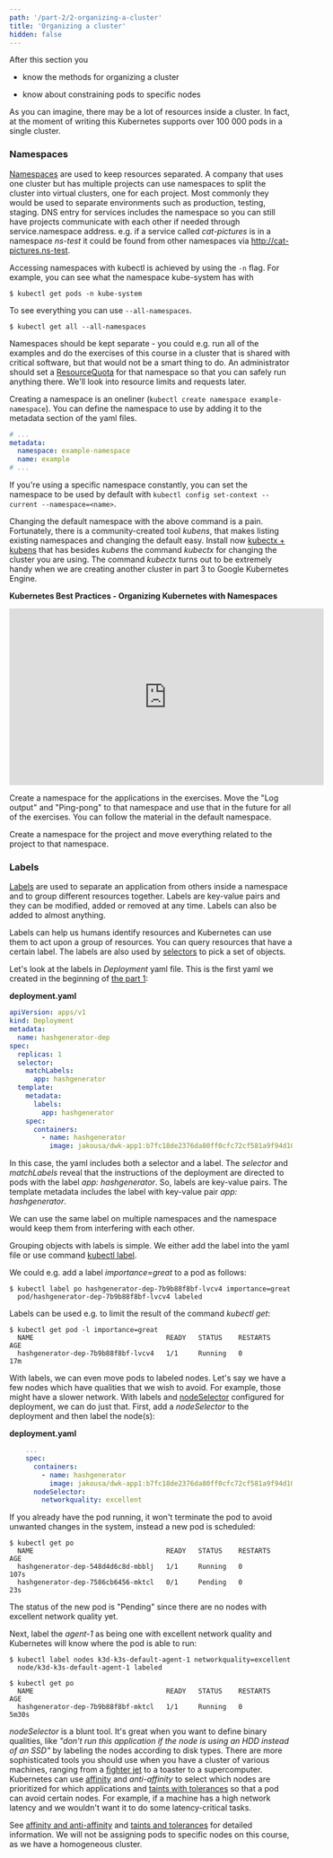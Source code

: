 ```yaml
---
path: '/part-2/2-organizing-a-cluster'
title: 'Organizing a cluster'
hidden: false
---
```


<text-box variant='learningObjectives' name='Learning Objectives'>

After this section you

- know the methods for organizing a cluster

- know about constraining pods to specific nodes

</text-box>

As you can imagine, there may be a lot of resources inside a cluster. In fact, at the moment of writing this Kubernetes supports over 100 000 pods in a single cluster.

### Namespaces ###

[Namespaces](https://kubernetes.io/docs/concepts/overview/working-with-objects/namespaces/) are used to keep resources separated. A company that uses one cluster but has multiple projects can use namespaces to split the cluster into virtual clusters, one for each project. Most commonly they would be used to separate environments such as production, testing, staging. DNS entry for services includes the namespace so you can still have projects communicate with each other if needed through service.namespace address. e.g. if a service called _cat-pictures_ is in a namespace _ns-test_ it could be found from other namespaces via http://cat-pictures.ns-test.

Accessing namespaces with kubectl is achieved by using the `-n` flag. For example, you can see what the namespace kube-system has with

```console
$ kubectl get pods -n kube-system
```

To see everything you can use `--all-namespaces`.

```console
$ kubectl get all --all-namespaces
```

Namespaces should be kept separate - you could e.g. run all of the examples and do the exercises of this course in a cluster that is shared with critical software, but that would not be a smart thing to do. An administrator should set a [ResourceQuota](https://kubernetes.io/docs/concepts/policy/resource-quotas/) for that namespace so that you can safely run anything there. We'll look into resource limits and requests later.

Creating a namespace is an oneliner (`kubectl create namespace example-namespace`). You can define the namespace to use by adding it to the metadata section of the yaml files.

```yaml
# ...
metadata:
  namespace: example-namespace
  name: example
# ...
```

If you're using a specific namespace constantly, you can set the namespace to be used by default with `kubectl config set-context --current --namespace=<name>`.

Changing the default namespace with the above command is a pain. Fortunately, there is a community-created tool _kubens_, that makes listing existing namespaces and changing the default easy. Install now [kubectx + kubens](https://github.com/ahmetb/kubectx) that has besides _kubens_ the command _kubectx_ for changing the cluster you are using. The command _kubectx_ turns out to be extremely handy when we are creating another cluster in part 3 to Google Kubernetes Engine.

**Kubernetes Best Practices - Organizing Kubernetes with Namespaces**

<iframe width="560" height="315" src="https://www.youtube-nocookie.com/embed/xpnZX3if9Tc" frameborder="0" allow="accelerometer; encrypted-media; gyroscope; picture-in-picture" allowfullscreen></iframe>

<exercise name='Exercise 2.03: Keep them separated'>

  Create a namespace for the applications in the exercises. Move the "Log output" and "Ping-pong" to that namespace and use that in the future for all of the exercises. You can follow the material in the default namespace.

</exercise>

<exercise name='Exercise 2.04: Project v1.1'>

  Create a namespace for the project and move everything related to the project to that namespace.

</exercise>

### Labels ###

[Labels](https://kubernetes.io/docs/concepts/overview/working-with-objects/labels/) are used to separate an application from others inside a namespace and to group different resources together. Labels are key-value pairs and they can be modified, added or removed at any time. Labels can also be added to almost anything.

Labels can help us humans identify resources and Kubernetes can use them to act upon a group of resources. You can query resources that have a certain label. The labels are also used by [selectors](https://kubernetes.io/docs/concepts/overview/working-with-objects/labels/#label-selectors) to pick a set of objects.

Let's look at the labels in *Deployment* yaml file. This is the first yaml we created in the beginning of [the part 1](/part-1/1-first-deploy):

**deployment.yaml**

```yaml
apiVersion: apps/v1
kind: Deployment
metadata:
  name: hashgenerator-dep
spec:
  replicas: 1
  selector:
    matchLabels:
      app: hashgenerator
  template:
    metadata:
      labels:
        app: hashgenerator
    spec:
      containers:
        - name: hashgenerator
          image: jakousa/dwk-app1:b7fc18de2376da80ff0cfc72cf581a9f94d10e64
```

In this case, the yaml includes both a selector and a label. The _selector_ and _matchLabels_ reveal that the instructions of the deployment are directed to pods with the label _app: hashgenerator_. So, labels are key-value pairs. The template metadata includes the label with key-value pair _app: hashgenerator_.

We can use the same label on multiple namespaces and the namespace would keep them from interfering with each other.

Grouping objects with labels is simple. We either add the label into the yaml file or use command [kubectl label](https://kubernetes.io/docs/reference/kubectl/generated/kubectl_label/).


We could e.g. add a label _importance=great_ to a pod as follows:

```console
$ kubectl label po hashgenerator-dep-7b9b88f8bf-lvcv4 importance=great
  pod/hashgenerator-dep-7b9b88f8bf-lvcv4 labeled
```

Labels can be used e.g. to limit the result of the command _kubectl get_:

```console
$ kubectl get pod -l importance=great
  NAME                                 READY   STATUS    RESTARTS   AGE
  hashgenerator-dep-7b9b88f8bf-lvcv4   1/1     Running   0          17m
```

With labels, we can even move pods to labeled nodes. Let's say we have a few nodes which have qualities that we wish to avoid. For example, those might have a slower network. With labels and [nodeSelector](https://kubernetes.io/docs/concepts/scheduling-eviction/assign-pod-node/#nodeselector) configured for deployment, we can do just that. First, add a _nodeSelector_ to the deployment and then label the node(s):

**deployment.yaml**

```yaml
    ...
    spec:
      containers:
        - name: hashgenerator
          image: jakousa/dwk-app1:b7fc18de2376da80ff0cfc72cf581a9f94d10e64
      nodeSelector:
        networkquality: excellent
```

If you already have the pod running, it won't terminate the pod to avoid unwanted changes in the system, instead a new pod is scheduled:

```console
$ kubectl get po
  NAME                                 READY   STATUS    RESTARTS   AGE
  hashgenerator-dep-548d4d6c8d-mbblj   1/1     Running   0          107s
  hashgenerator-dep-7586cb6456-mktcl   0/1     Pending   0          23s
```

The status of the new pod is "Pending" since there are no nodes with excellent network quality yet.

Next, label the _agent-1_ as being one with excellent network quality and Kubernetes will know where the pod is able to run:

```
$ kubectl label nodes k3d-k3s-default-agent-1 networkquality=excellent
  node/k3d-k3s-default-agent-1 labeled

$ kubectl get po
  NAME                                 READY   STATUS    RESTARTS   AGE
  hashgenerator-dep-7b9b88f8bf-mktcl   1/1     Running   0          5m30s
```

_nodeSelector_ is a blunt tool. It's great when you want to define binary qualities, like _"don't run this application if the node is using an HDD instead of an SSD"_ by labeling the nodes according to disk types. There are more sophisticated tools you should use when you have a cluster of various machines, ranging from a [fighter jet](https://gcn.com/articles/2020/01/07/af-kubernetes-f16.aspx) to a toaster to a supercomputer. Kubernetes can use [affinity](https://kubernetes.io/docs/tasks/configure-pod-container/assign-pods-nodes-using-node-affinity/) and _anti-affinity_ to select which nodes are prioritized for which applications and [taints with tolerances](https://kubernetes.io/docs/concepts/scheduling-eviction/taint-and-toleration/) so that a pod can avoid certain nodes. For example, if a machine has a high network latency and we wouldn't want it to do some latency-critical tasks.

See [affinity and anti-affinity](https://kubernetes.io/docs/concepts/scheduling-eviction/assign-pod-node/#affinity-and-anti-affinity) and [taints and tolerances](https://kubernetes.io/docs/concepts/scheduling-eviction/taint-and-toleration/) for detailed information. We will not be assigning pods to specific nodes on this course, as we have a homogeneous cluster.

